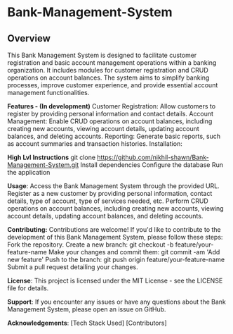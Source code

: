 # Bank-Management-System

## Overview

This Bank Management System is designed to facilitate customer registration and basic account management operations within a banking organization. It includes modules for customer registration and CRUD operations on account balances. The system aims to simplify banking processes, improve customer experience, and provide essential account management functionalities.

**Features - (In development)**
Customer Registration: Allow customers to register by providing personal information and contact details.
Account Management: Enable CRUD operations on account balances, including creating new accounts, viewing account details, updating account balances, and deleting accounts.
Reporting: Generate basic reports, such as account summaries and transaction histories.
Installation:

**High Lvl Instructions**
git clone https://github.com/nikhil-shawn/Bank-Management-System.git
Install dependencies
Configure the database 
Run the application

**Usage**:
Access the Bank Management System through the provided URL.
Register as a new customer by providing personal information, contact details, type of account, type of services needed, etc.
Perform CRUD operations on account balances, including creating new accounts, viewing account details, updating account balances, and deleting accounts.

**Contributing:**
Contributions are welcome! If you'd like to contribute to the development of this Bank Management System, please follow these steps:
Fork the repository.
Create a new branch: git checkout -b feature/your-feature-name
Make your changes and commit them: git commit -am 'Add new feature'
Push to the branch: git push origin feature/your-feature-name
Submit a pull request detailing your changes.

**License**:
This project is licensed under the MIT License - see the LICENSE file for details.

**Support**:
If you encounter any issues or have any questions about the Bank Management System, please open an issue on GitHub.

**Acknowledgements**:
[Tech Stack Used]
[Contributors]

